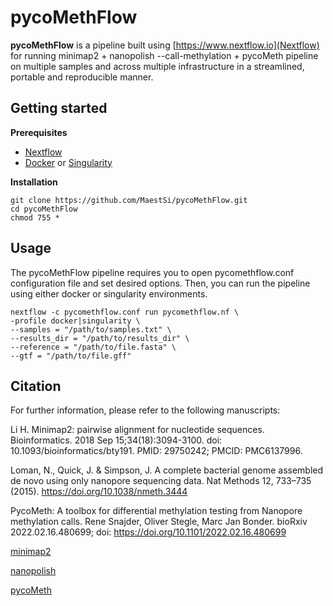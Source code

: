# pycoMethFlow
**pycoMethFlow** is a pipeline built using [https://www.nextflow.io](Nextflow) for running minimap2 + nanopolish --call-methylation + pycoMeth pipeline on multiple samples and across multiple infrastructure in a streamlined, portable and reproducible manner.

## Getting started

**Prerequisites**

* [Nextflow](https://nf-co.re/usage/installation)
* [Docker](https://docs.docker.com/engine/install/) or [Singularity](https://sylabs.io/guides/3.0/user-guide/installation.html)                                                                                  
                                                                                   
**Installation**

```
git clone https://github.com/MaestSi/pycoMethFlow.git
cd pycoMethFlow
chmod 755 *
```

## Usage

The pycoMethFlow pipeline requires you to open pycomethflow.conf configuration file and set desired options. Then, you can run the pipeline using either docker or singularity environments.

```
nextflow -c pycomethflow.conf run pycomethflow.nf \
-profile docker|singularity \
--samples = "/path/to/samples.txt" \
--results_dir = "/path/to/results_dir" \
--reference = "/path/to/file.fasta" \
--gtf = "/path/to/file.gff"

```

## Citation

For further information, please refer to the following manuscripts:

Li H. Minimap2: pairwise alignment for nucleotide sequences. Bioinformatics. 2018 Sep 15;34(18):3094-3100. doi: 10.1093/bioinformatics/bty191. PMID: 29750242; PMCID: PMC6137996.

Loman, N., Quick, J. & Simpson, J. A complete bacterial genome assembled de novo using only nanopore sequencing data. Nat Methods 12, 733–735 (2015). https://doi.org/10.1038/nmeth.3444

PycoMeth: A toolbox for differential methylation testing from Nanopore methylation calls. Rene Snajder, Oliver Stegle, Marc Jan Bonder. bioRxiv 2022.02.16.480699; doi: https://doi.org/10.1101/2022.02.16.480699

[minimap2](https://github.com/lh3/minimap2)

[nanopolish](https://github.com/jts/nanopolish)

[pycoMeth](https://github.com/snajder-r/pycoMeth)
